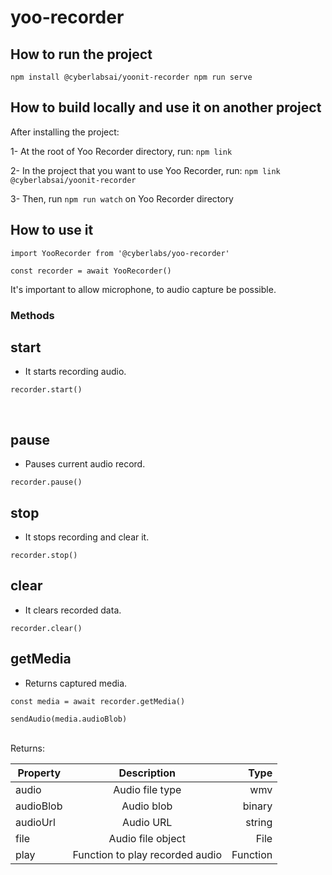 # yoo-recorder

## How to run the project
``
npm install @cyberlabsai/yoonit-recorder
npm run serve
``

## How to build locally and use it on another project
After installing the project:

1- At the root of Yoo Recorder directory, run: `npm link`

2- In the project that you want to use Yoo Recorder, run: `npm link @cyberlabsai/yoonit-recorder`

3- Then, run `npm run watch` on Yoo Recorder directory

## How to use it

```
import YooRecorder from '@cyberlabs/yoo-recorder'

const recorder = await YooRecorder()
```

It's important to allow microphone, to audio capture be possible.

### Methods

## start

- It starts recording audio.

```
recorder.start()

```

<br>

## pause

- Pauses current audio record.

```
recorder.pause()

```

## stop

- It stops recording and clear it.

```
recorder.stop()

```

## clear

- It clears recorded data.

```
recorder.clear()

```

## getMedia

- Returns captured media.
```
const media = await recorder.getMedia()

sendAudio(media.audioBlob)

```
<br>
Returns:

| Property      | Description                                    | Type    |
| ------------- |:----------------------------------------------:| -------:|
| audio         | Audio file type                                | wmv     |
| audioBlob     | Audio blob                                     | binary  |
| audioUrl      | Audio URL                                      | string  |
| file          | Audio file object                              | File    |
| play          | Function to play recorded audio                | Function|

